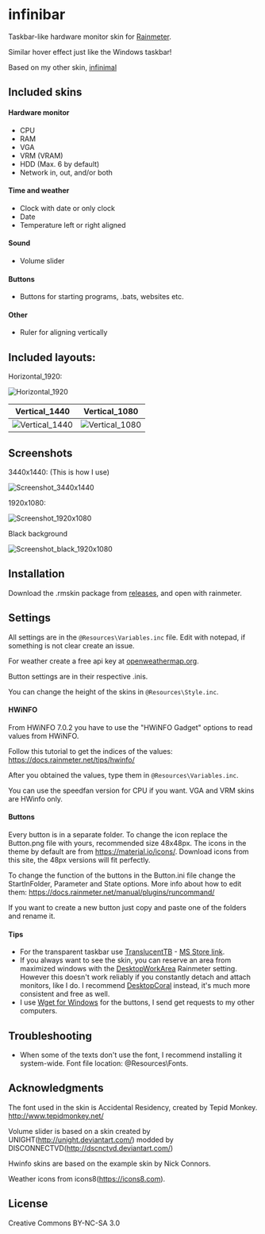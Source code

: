 # infinibar

Taskbar-like hardware monitor skin for [Rainmeter](https://www.rainmeter.net/).

Similar hover effect just like the Windows taskbar!

Based on my other skin, [infinimal](https://github.com/infeeeee/infinimal)

## Included skins

#### Hardware monitor

* CPU 
* RAM 
* VGA
* VRM (VRAM)
* HDD (Max. 6 by default)
* Network in, out, and/or both

#### Time and weather

* Clock with date or only clock
* Date
* Temperature left or right aligned

#### Sound

* Volume slider

#### Buttons

* Buttons for starting programs, .bats, websites etc.

#### Other

* Ruler for aligning vertically

## Included layouts:

Horizontal_1920:

![Horizontal_1920](@Resources/Screenshots/Horizontal_1920.png)

| Vertical_1440                                              | Vertical_1080                                              |
| ---------------------------------------------------------- | ---------------------------------------------------------- |
| ![Vertical_1440](@Resources/Screenshots/Vertical_1440.png) | ![Vertical_1080](@Resources/Screenshots/Vertical_1080.png) |

## Screenshots

3440x1440: (This is how I use)

![Screenshot_3440x1440](@Resources/Screenshots/Screenshot_3440x1440.png)

1920x1080:

![Screenshot_1920x1080](@Resources/Screenshots/Screenshot_1920x1080.png)

Black background

![Screenshot_black_1920x1080](@Resources/Screenshots/Screenshot_black_1920x1080.png)

## Installation

Download the .rmskin package from [releases](https://github.com/infeeeee/infinibar/releases/latest), and open with rainmeter.

## Settings

All settings are in the `@Resources\Variables.inc` file. Edit with notepad, if something is not clear create an issue.

For weather create a free api key at [openweathermap.org](https://openweathermap.org).

Button settings are in their respective .inis.

You can change the height of the skins in `@Resources\Style.inc`.

#### HWiNFO

From HWiNFO 7.0.2 you have to use the "HWiNFO Gadget" options to read values from HWiNFO.

Follow this tutorial to get the indices of the values: https://docs.rainmeter.net/tips/hwinfo/

After you obtained the values, type them in `@Resources\Variables.inc`.

You can use the speedfan version for CPU if you want.
VGA and VRM skins are HWinfo only.

#### Buttons

Every button is in a separate folder. To change the icon replace the Button.png file with yours, recommended size 48x48px. The icons in the theme by default are from https://material.io/icons/. Download icons from this site, the 48px versions will fit perfectly.

To change the function of the buttons in the Button.ini file change the StartInFolder, Parameter and State options. More info about how to edit them: https://docs.rainmeter.net/manual/plugins/runcommand/

If you want to create a new button just copy and paste one of the folders and rename it. 

#### Tips

* For the transparent taskbar use [TranslucentTB](https://github.com/TranslucentTB/TranslucentTB) - [MS Store link](https://www.microsoft.com/en-us/p/translucenttb/9pf4kz2vn4w9).
* If you always want to see the skin, you can reserve an area from maximized windows with the [DesktopWorkArea](https://docs.rainmeter.net/manual/settings/rainmeter-section/#DesktopWorkArea) Rainmeter setting. However this doesn't work reliably if you constantly detach and attach monitors, like I do. I recommend [DesktopCoral](https://www.donationcoder.com/software/mouser/other-windows-apps/desktopcoral) instead, it's much more consistent and free as well.
* I use [Wget for Windows](http://gnuwin32.sourceforge.net/packages/wget.htm) for the buttons, I send get requests to my other computers.

## Troubleshooting

* When some of the texts don't use the font, I recommend installing it system-wide. Font file location: @Resources\Fonts.

## Acknowledgments

The font used in the skin is Accidental Residency, created by Tepid Monkey. http://www.tepidmonkey.net/

Volume slider is based on a skin created by UNIGHT(http://unight.deviantart.com/) modded by DISCONNECTVD(http://dscnctvd.deviantart.com/)

Hwinfo skins are based on the example skin by Nick Connors. 

Weather icons from icons8(https://icons8.com).

## License

Creative Commons BY-NC-SA 3.0
